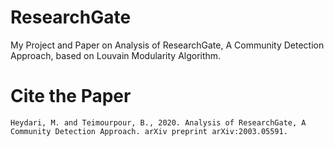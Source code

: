 # ResearchGate
My Project and Paper on Analysis of ResearchGate, A Community Detection Approach, based on Louvain Modularity Algorithm.
# Cite the Paper
```
Heydari, M. and Teimourpour, B., 2020. Analysis of ResearchGate, A Community Detection Approach. arXiv preprint arXiv:2003.05591.
```

